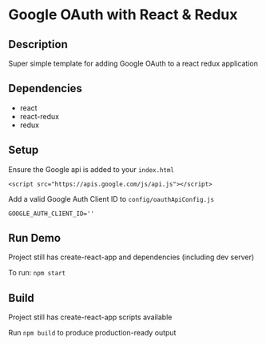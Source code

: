 # Google OAuth with React & Redux

## Description
Super simple template for adding Google OAuth to a react redux application

## Dependencies
* react
* react-redux
* redux

## Setup

Ensure the Google api is added to your `index.html`

```
<script src="https://apis.google.com/js/api.js"></script>
```

Add a valid Google Auth Client ID to `config/oauthApiConfig.js`

```
GOOGLE_AUTH_CLIENT_ID=''
```

## Run Demo
Project still has create-react-app and dependencies (including dev server)

To run: `npm start`


## Build
Project still has create-react-app scripts available

Run `npm build` to produce production-ready output